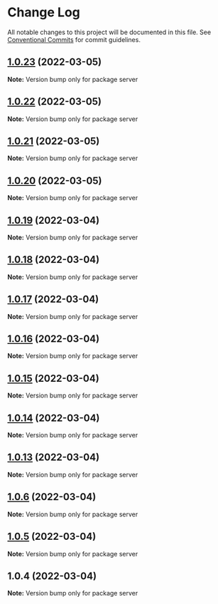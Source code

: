 # Change Log

All notable changes to this project will be documented in this file.
See [Conventional Commits](https://conventionalcommits.org) for commit guidelines.

## [1.0.23](https://github.com/KittichoteKamalapirat/cookknow-monorepo/compare/v1.0.22...v1.0.23) (2022-03-05)

**Note:** Version bump only for package server





## [1.0.22](https://github.com/KittichoteKamalapirat/cookknow-monorepo/compare/v1.0.21...v1.0.22) (2022-03-05)

**Note:** Version bump only for package server





## [1.0.21](https://github.com/KittichoteKamalapirat/cookknow-monorepo/compare/v1.0.20...v1.0.21) (2022-03-05)

**Note:** Version bump only for package server





## [1.0.20](https://github.com/KittichoteKamalapirat/cookknow-monorepo/compare/v1.0.19...v1.0.20) (2022-03-05)

**Note:** Version bump only for package server





## [1.0.19](https://github.com/KittichoteKamalapirat/cookknow-monorepo/compare/v1.0.18...v1.0.19) (2022-03-04)

**Note:** Version bump only for package server





## [1.0.18](https://github.com/KittichoteKamalapirat/cookknow-monorepo/compare/v1.0.17...v1.0.18) (2022-03-04)

**Note:** Version bump only for package server





## [1.0.17](https://github.com/KittichoteKamalapirat/cookknow-monorepo/compare/v1.0.16...v1.0.17) (2022-03-04)

**Note:** Version bump only for package server





## [1.0.16](https://github.com/KittichoteKamalapirat/cookknow-monorepo/compare/v1.0.15...v1.0.16) (2022-03-04)

**Note:** Version bump only for package server





## [1.0.15](https://github.com/KittichoteKamalapirat/cookknow-monorepo/compare/v1.0.14...v1.0.15) (2022-03-04)

**Note:** Version bump only for package server





## [1.0.14](https://github.com/KittichoteKamalapirat/cookknow-monorepo/compare/v1.0.13...v1.0.14) (2022-03-04)

**Note:** Version bump only for package server





## [1.0.13](https://github.com/KittichoteKamalapirat/cookknow-monorepo/compare/v1.0.6...v1.0.13) (2022-03-04)

**Note:** Version bump only for package server





## [1.0.6](https://github.com/KittichoteKamalapirat/cookknow-monorepo/compare/v1.0.5...v1.0.6) (2022-03-04)

**Note:** Version bump only for package server





## [1.0.5](https://github.com/KittichoteKamalapirat/cookknow-monorepo/compare/v1.0.4...v1.0.5) (2022-03-04)

**Note:** Version bump only for package server





## 1.0.4 (2022-03-04)

**Note:** Version bump only for package server
